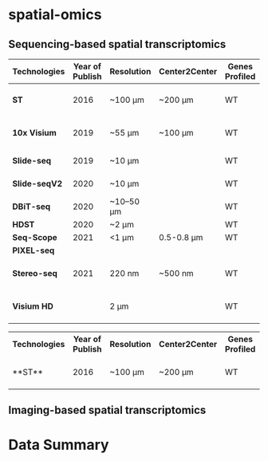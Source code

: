 # spatial-omics

## Sequencing-based spatial transcriptomics

| Technologies   |Year of Publish | Resolution     |  Center2Center |  Genes Profiled | Covered Area  | 
|----------------|----------------|----------------|----------------|-----------------|---------------|
| **ST**         | 2016           | ~100 μm        | ~200 μm        | WT              | 6.2mm x 6.6mm |
| **10x Visium** | 2019           | ~55 μm         | ~100 μm        | WT              | 6.5mm x 6.5mm |
| **Slide-seq**  | 2019           | ~10 μm         |                | WT              | 10mm x 10mm   |
| **Slide-seqV2**| 2020           | ~10 μm         |                | WT              | 10mm x 10mm   |
| **DBiT-seq**   | 2020           | ~10–50 μm      |                | WT              |               |
| **HDST**       | 2020           | ~2 μm          |                | WT              |               |
| **Seq-Scope**  | 2021           | <1 μm          | 0.5-0.8 μm     | WT              |               |
| **PIXEL-seq**  |                |                |                |                 |               |
| **Stereo-seq** | 2021           | 220 nm         | ~500 nm        | WT              |132mm x 132mm  |
| **Visium HD**  |                | 2 μm           |                | WT              | 6.5mm x 6.5mm |

<table>
  <!-- 表格题目 -->
<tr> 
  <th>Technologies</th>
  <th>Year of Publish</th>
  <th>Resolution</th>
  <th>Center2Center</th>
  <th>Genes Profiled</th>
  <th>Covered Area</th>
</tr>
  <!-- ST平台介绍和数据 -->
<tr> 
  <td> **ST** </td>
  <td> 2016 </td>
  <td> ~100 μm </td>
  <td> ~200 μm </td>
  <td> WT </td>
  <td> 6.2mm x 6.6mm </td>
</tr>
<!-- <tr>
  <td rowspan="2">小明</td>
  <td>数学</td>
  <td>90</td>
</tr>
<tr>
  <td>语文</td>
  <td>88</td>
</tr> -->
</table>


## Imaging-based spatial transcriptomics

# Data Summary
